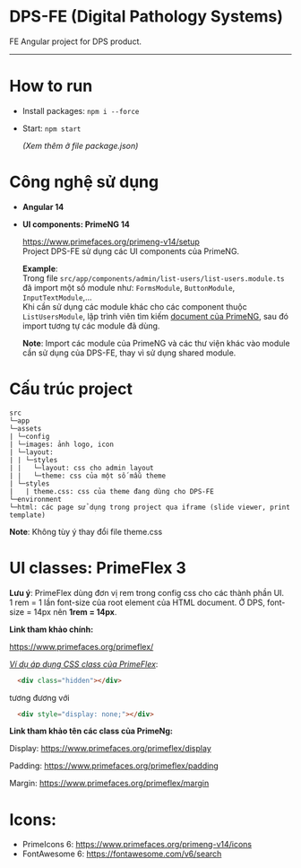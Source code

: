 # DPS-FE (Digital Pathology Systems)

FE Angular project for DPS product.
***

# How to run
- Install packages: `npm i --force`
- Start: `npm start`

    *(Xem thêm ở file package.json)*

# Công nghệ sử dụng
- **Angular 14**
- **UI components: PrimeNG 14**

  https://www.primefaces.org/primeng-v14/setup \
  Project DPS-FE sử dụng các UI components của PrimeNG.

  **Example**:  
  Trong file `src/app/components/admin/list-users/list-users.module.ts` đã import một số module như: `FormsModule`, `ButtonModule`, `InputTextModule`,... \
  Khi cần sử dụng các module khác cho các component thuộc `ListUsersModule`, lập trình viên tìm kiếm <a href="https://www.primefaces.org/primeng-v14/setup">document của PrimeNG</a>, sau đó import tương tự các module đã dùng.

  **Note**: Import các module của PrimeNG và các thư viện khác vào module cần sử dụng của DPS-FE, thay vì sử dụng shared module.


# Cấu trúc project
```
src
└─app
└─assets
| └─config
| └─images: ảnh logo, icon
| └─layout:
| | └─styles
| |   └─layout: css cho admin layout
| |   └─theme: css của một số mẫu theme
| └─styles
|   | theme.css: css của theme đang dùng cho DPS-FE
└─environment
└─html: các page sử dụng trong project qua iframe (slide viewer, print template)
```
**Note**: Không tùy ý thay đổi file theme.css

# UI classes: PrimeFlex 3

**Lưu ý**: PrimeFlex dùng đơn vị rem trong config css cho các thành phần UI. \
1 rem = 1 lần font-size của root element của HTML document. 
Ở DPS, font-size = 14px nên **1rem = 14px**.

**Link tham khảo chính:**

https://www.primefaces.org/primeflex/ 

<u>*Ví dụ áp dụng CSS class của PrimeFlex*</u>:
```html
  <div class="hidden"></div>
```
tương đương với
```html
  <div style="display: none;"></div>
```

**Link tham khảo tên các class của PrimeNg:**

Display:
https://www.primefaces.org/primeflex/display

Padding:
https://www.primefaces.org/primeflex/padding

Margin:
https://www.primefaces.org/primeflex/margin


# Icons:
  - PrimeIcons 6: https://www.primefaces.org/primeng-v14/icons
  - FontAwesome 6: https://fontawesome.com/v6/search